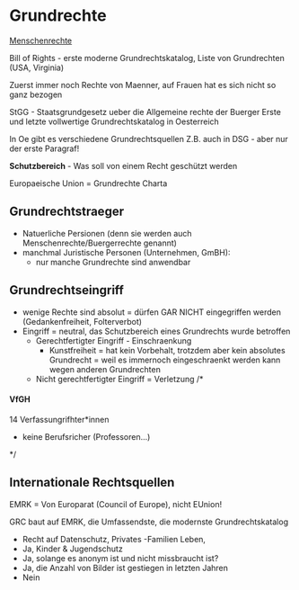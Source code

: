# Grundrechte

[Menschenrechte](https://www.vfgh.gv.at/verfassungsgerichtshof/rechtsgrundlagen/grundrechte.de.html)

Bill of Rights - erste moderne Grundrechtskatalog, Liste von Grundrechten (USA, Virginia)

Zuerst immer noch Rechte von Maenner, auf Frauen hat es sich nicht so ganz bezogen

StGG - Staatsgrundgesetz ueber die Allgemeine rechte der Buerger
Erste und letzte vollwertige Grundrechtskatalog in Oesterreich

In Oe gibt es verschiedene Grundrechtsquellen
Z.B. auch in DSG - aber nur der erste Paragraf!

**Schutzbereich** - Was soll von einem Recht geschützt werden

Europaeische Union = Grundrechte Charta

## Grundrechtstraeger

- Natuerliche Persionen (denn sie werden auch Menschenrechte/Buergerrechte genannt)
- manchmal Juristische Personen (Unternehmen, GmBH):
	- nur manche Grundrechte sind anwendbar

## Grundrechtseingriff

- wenige Rechte sind absolut = dürfen GAR NICHT eingegriffen werden (Gedankenfreiheit, Folterverbot)
- Eingriff = neutral, das Schutzbereich eines Grundrechts wurde betroffen
	- Gerechtfertigter Eingriff - Einschraenkung
		- Kunstfreiheit = hat kein Vorbehalt, trotzdem aber kein absolutes Grundrecht = weil es immernoch eingeschraenkt werden kann wegen anderen Grundrechten
	- Nicht gerechtfertigter Eingriff = Verletzung
/\*
#### VfGH
14 Verfassungrifhter\*innen
- keine Berufsricher (Professoren...)

\*/

## Internationale Rechtsquellen

EMRK = Von Europarat (Council of Europe), nicht EUnion!

GRC baut auf EMRK, die Umfassendste, die modernste Grundrechtskatalog

- Recht auf Datenschutz, Privates -Familien Leben, 
- Ja, Kinder & Jugendschutz
- Ja, solange es anonym ist und nicht missbraucht ist?
- Ja, die Anzahl von Bilder ist gestiegen in letzten Jahren
- Nein

